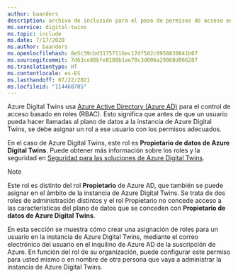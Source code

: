 ```yaml
---
author: baanders
description: archivo de inclusión para el paso de permisos de acceso en la configuración de Azure Digital Twins
ms.service: digital-twins
ms.topic: include
ms.date: 7/17/2020
ms.author: baanders
ms.openlocfilehash: 8e5c39cbd31757116ec17df502c0958830841b07
ms.sourcegitcommit: 7d63ce88bfe8188b1ae70c3d006a29068d066287
ms.translationtype: HT
ms.contentlocale: es-ES
ms.lasthandoff: 07/22/2021
ms.locfileid: "114468705"
---
```

Azure Digital Twins usa [Azure Active Directory (Azure AD)](../articles/active-directory/fundamentals/active-directory-whatis.md) para el control de acceso basado en roles (RBAC). Esto significa que antes de que un usuario pueda hacer llamadas al plano de datos a la instancia de Azure Digital Twins, se debe asignar un rol a ese usuario con los permisos adecuados.

En el caso de Azure Digital Twins, este rol es **Propietario de datos de Azure Digital Twins**. Puede obtener más información sobre los roles y la seguridad en [Seguridad para las soluciones de Azure Digital Twins](../articles/digital-twins/concepts-security.md).

> [!NOTE]
> Este rol es distinto del rol **Propietario** de Azure AD, que también se puede asignar en el ámbito de la instancia de Azure Digital Twins. Se trata de dos roles de administración distintos y el rol Propietario no concede acceso a las características del plano de datos que se conceden con **Propietario de datos de Azure Digital Twins**.

En esta sección se muestra cómo crear una asignación de roles para un usuario en la instancia de Azure Digital Twins, mediante el correo electrónico del usuario en el inquilino de Azure AD de la suscripción de Azure. En función del rol de su organización, puede configurar este permiso para usted mismo o en nombre de otra persona que vaya a administrar la instancia de Azure Digital Twins.
